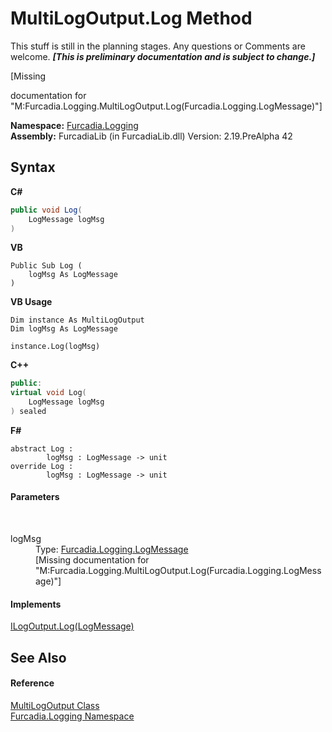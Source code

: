 # MultiLogOutput.Log Method 
This stuff is still in the planning stages. Any questions or Comments are welcome. _**\[This is preliminary documentation and is subject to change.\]**_

\[Missing <summary> documentation for "M:Furcadia.Logging.MultiLogOutput.Log(Furcadia.Logging.LogMessage)"\]

**Namespace:**&nbsp;<a href="N_Furcadia_Logging">Furcadia.Logging</a><br />**Assembly:**&nbsp;FurcadiaLib (in FurcadiaLib.dll) Version: 2.19.PreAlpha 42

## Syntax

**C#**<br />
``` C#
public void Log(
	LogMessage logMsg
)
```

**VB**<br />
``` VB
Public Sub Log ( 
	logMsg As LogMessage
)
```

**VB Usage**<br />
``` VB Usage
Dim instance As MultiLogOutput
Dim logMsg As LogMessage

instance.Log(logMsg)
```

**C++**<br />
``` C++
public:
virtual void Log(
	LogMessage logMsg
) sealed
```

**F#**<br />
``` F#
abstract Log : 
        logMsg : LogMessage -> unit 
override Log : 
        logMsg : LogMessage -> unit 
```


#### Parameters
&nbsp;<dl><dt>logMsg</dt><dd>Type: <a href="T_Furcadia_Logging_LogMessage">Furcadia.Logging.LogMessage</a><br />\[Missing <param name="logMsg"/> documentation for "M:Furcadia.Logging.MultiLogOutput.Log(Furcadia.Logging.LogMessage)"\]</dd></dl>

#### Implements
<a href="M_Furcadia_Logging_ILogOutput_Log">ILogOutput.Log(LogMessage)</a><br />

## See Also


#### Reference
<a href="T_Furcadia_Logging_MultiLogOutput">MultiLogOutput Class</a><br /><a href="N_Furcadia_Logging">Furcadia.Logging Namespace</a><br />